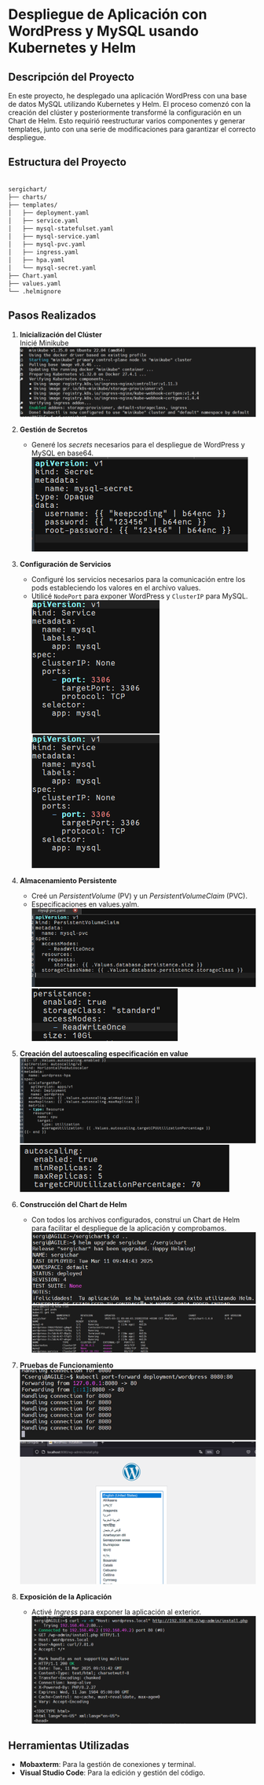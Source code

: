 # Despliegue de Aplicación con WordPress y MySQL usando Kubernetes y Helm

## Descripción del Proyecto

En este proyecto, he desplegado una aplicación WordPress con una base de datos MySQL utilizando Kubernetes y Helm. El proceso comenzó con la creación del clúster y posteriormente transformé la configuración en un Chart de Helm. Esto requirió reestructurar varios componentes y generar templates, junto con una serie de modificaciones para garantizar el correcto despliegue.

## Estructura del Proyecto


```

sergichart/
├── charts/
├── templates/
│   ├── deployment.yaml
│   ├── service.yaml
│   ├── mysql-statefulset.yaml
│   ├── mysql-service.yaml
│   ├── mysql-pvc.yaml
│   ├── ingress.yaml
│   ├── hpa.yaml
│   └── mysql-secret.yaml
├── Chart.yaml
├── values.yaml
└── .helmignore

```

## Pasos Realizados

1. **Inicialización del Clúster**  
   Inicié Minikube  
   ![Minikube](https://github.com/SergiMPorto/kubernetes/blob/master/imagenes/inicio%20minikube.png)


2. **Gestión de Secretos**  
   - Generé los *secrets* necesarios para el despliegue de WordPress y MySQL en base64.
    ![Generación de los Secrets](https://github.com/SergiMPorto/kubernetes/blob/master/imagenes/mysecret.png)  


3. **Configuración de Servicios**  
   - Configuré los servicios necesarios para la comunicación entre los pods estableciendo los valores en el archivo values.
   - Utilicé `NodePort` para exponer WordPress y `ClusterIP` para MySQL.  
   ![Configuración de Servicios](https://github.com/SergiMPorto/kubernetes/blob/master/imagenes/mysqlservice.png)
   ![Configuración de Servicios](https://github.com/SergiMPorto/kubernetes/blob/master/imagenes/mysqlservice.png)


4. **Almacenamiento Persistente**  
   - Creé un *PersistentVolume* (PV) y un *PersistentVolumeClaim* (PVC).
   - Especificaciones en values.yalm.  
   ![PersistentVolume](https://github.com/SergiMPorto/kubernetes/blob/master/imagenes/persistencevolumen.png)  
   ![Values](https://github.com/SergiMPorto/kubernetes/blob/master/imagenes/persistspec.png)


5. **Creación del autoescaling especificación en value**
   ![Scaling al 75%](https://github.com/SergiMPorto/kubernetes/blob/master/imagenes/autoscaling.png)
   ![Values](https://github.com/SergiMPorto/kubernetes/blob/master/imagenes/autoescalingspec.png)


6. **Construcción del Chart de Helm**  
    - Con todos los archivos configurados, construí un Chart de Helm para facilitar el despliegue de la aplicación y comprobamos.   
    ![Chart de Helm](https://github.com/SergiMPorto/kubernetes/blob/master/imagenes/helminstall.png)
    ![Comprobación](https://github.com/SergiMPorto/kubernetes/blob/master/imagenes/comprobacionheml.png)
  

7. **Pruebas de Funcionamiento**
    ![Port-forward](https://github.com/SergiMPorto/kubernetes/blob/master/imagenes/Prueba.png)
    ![Wordpress](https://github.com/SergiMPorto/kubernetes/blob/master/imagenes/wordpress.png)
   
   
  





11. **Exposición de la Aplicación**  
    - Activé *Ingress* para exponer la aplicación al exterior.  
    ![Configuración de Ingress](https://github.com/SergiMPorto/kubernetes/blob/master/imagenes/PruebaIngress.png)

## Herramientas Utilizadas


- **Mobaxterm**: Para la gestión de conexiones y terminal.
- **Visual Studio Code**: Para la edición y gestión del código.

